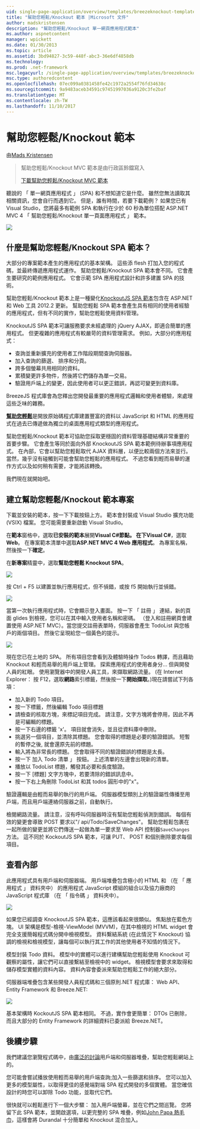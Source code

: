 ```yaml
---
uid: single-page-application/overview/templates/breezeknockout-template
title: "幫助您輕鬆/Knockout 範本 |Microsoft 文件"
author: madskristensen
description: "幫助您輕鬆/Knockout 單一網頁應用程式範本"
ms.author: aspnetcontent
manager: wpickett
ms.date: 01/30/2013
ms.topic: article
ms.assetid: 3bd94827-3c59-448f-abc3-36e6df4858db
ms.technology: 
ms.prod: .net-framework
msc.legacyurl: /single-page-application/overview/templates/breezeknockout-template
msc.type: authoredcontent
ms.openlocfilehash: 07ec099a0381458fe42c1972a2554f76fd34638c
ms.sourcegitcommit: 9a9483aceb34591c97451997036a9120c3fe2baf
ms.translationtype: MT
ms.contentlocale: zh-TW
ms.lasthandoff: 11/10/2017
---
```

<a name="breezeknockout-template"></a>幫助您輕鬆/Knockout 範本
====================
由[Mads Kristensen](https://github.com/madskristensen)

> 幫助您輕鬆/Knockout MVC 範本是由行政區鈴鐺寫入
> 
> [下載幫助您輕鬆/Knockout MVC 範本](https://go.microsoft.com/fwlink/?LinkId=282649)


聽說的 「 單一網頁應用程式 」 (SPA) 和不想知道它是什麼。 雖然您無法讀取其相關資訊，您會自行而遇到它。 但是，誰有時間，若要下載範例？ 如果您已有 Visual Studio，您將最多有範例 SPA 和執行在少於 60 秒為單位搭配 ASP.NET MVC 4 「 幫助您輕鬆/Knockout 單一頁面應用程式 」 範本。

![](http://www.breezejs.com/sites/all/images/spa-template/ZephyrRunning.png)

## <a name="what-is-the-breezeknockout-spa-template"></a>什麼是幫助您輕鬆/Knockout SPA 範本？

大部分的專案範本產生的應用程式的基本架構。 這些添 flesh 打加入您的程式碼，並最終傳遞應用程式運作。 幫助您輕鬆/Knockout SPA 範本會不同。 它會產生要研究的範例應用程式。 它會示範 SPA 應用程式設計和許多建置 SPA 的技術。

幫助您輕鬆/Knockout 範本上是一種變化[KnockoutJS SPA 範本](../introduction/knockoutjs-template.md)包含在 ASP.NET 和 Web 工具 2012.2 更新。 幫助您輕鬆 SPA 範本會產生具有相同的使用者經驗的應用程式，但有不同的實作，幫助您輕鬆使用資料管理。

KnockoutJS SPA 範本可讓服務要求未經處理的 jQuery AJAX，即適合簡單的應用程式。 但更複雜的應用程式有較嚴苛的資料管理需求。 例如，大部分的應用程式：

- 查詢並重新擴充的使用者工作階段期間查詢伺服器。
- 加入查詢的篩選、 排序和分頁。
- 跨多個螢幕共用相同的資料。
- 累積變更許多物件，然後將它們儲存為單一交易。
- 驗證用戶端上的變更，因此使用者可以更正錯誤，再認可變更到資料庫。

BreezeJS 程式庫會為您釋出您開發最重要的應用程式邏輯和使用者體驗，來處理這些乏味的雜務。

[**幫助您輕鬆**](http://www.breezejs.com/?utm_source=ms-spa)是開放原始碼程式庫建置豐富的資料以 JavaScript 和 HTML 的應用程式在過去已傳遞做為獨立的桌面應用程式類型的應用程式。

幫助您輕鬆/Knockout 範本可協助您採取更穩固的資料管理基礎結構非常重要的首要步驟。 它會產生等同於面向外部 KnockoutJS SPA 範本範例待辦事項應用程式。 在內部，它會以幫助您輕鬆取代 AJAX 資料層，以便比較兩個方法來並行。 當然，幾乎沒有碰觸到可能會幫助您輕鬆的應用程式。 不過您看到輕而易舉的運作方式以及如何稍有需要，才能將該轉換。

我們現在就開始吧。

## <a name="create-a-breezeknockout-template-project"></a>建立幫助您輕鬆/Knockout 範本專案

下載並安裝的範本，按一下下載按鈕上方。 範本會封裝成 Visual Studio 擴充功能 (VSIX) 檔案。 您可能需要重新啟動 Visual Studio。

在**範本**窗格中，選取**已安裝的範本**展開**Visual C#**節點。 在下**Visual C#**，選取**Web**。 在專案範本清單中選取**ASP.NET MVC 4 Web 應用程式**。 為專案名稱，然後按一下**確定**。

在**新專案**精靈中，選取**幫助您輕鬆 Knockout SPA**。

![](http://www.breezejs.com/sites/all/images/spa-template/SelectBreezeKOSpaTemplate.png)

按 Ctrl + F5 以建置並執行應用程式，但不偵錯，或按 f5 開始執行並偵錯。

![](http://www.breezejs.com/sites/all/images/spa-template/ZephyrRunning.png)

當第一次執行應用程式時，它會顯示登入畫面。 按一下 「 註冊 」 連結，新的頁面 glides 到檢視，您可以在其中輸入使用者名稱和密碼。 （登入和註冊網頁會建置使用 ASP.NET MVC）。當您提交註冊表單時，伺服器會產生 TodoList 與您帳戶的兩個項目。 然後它呈現給您一個黃色的提示。

![](http://www.breezejs.com/sites/all/images/spa-template/TodoList.png)

現在您已在土地的 SPA。 所有項目您會看到及體驗時操作 Todos 轉譯，而且藉助 Knockout 和輕而易舉的用戶端上管理。 探索應用程式的使用者身分... 但與開發人員的紅眼。 使用瀏覽器中的開發人員工具，來擷取網路流量。 (在 Internet Explorer： 按 F12，選取**網路**索引標籤，然後按一下**開始擷取**。)現在請嘗試下列各項：

- 加入新的 Todo 項目。
- 按一下標籤，然後編輯 Todo 項目標題
- 請檢查的核取方塊，來標記項目完成。 請注意，文字方塊將會停用，因此不再是可編輯的標題。
- 按一下右邊的標籤 'x'。 項目就會消失，並且從資料庫中刪除。
- 挑選另一個項目，並清除其標題。 您會取得的標題是必要的驗證錯誤。 短暫的暫停之後, 就會還原先前的標題。
- 輸入將為非常長的標題。 您會取得不同的驗證錯誤的標題是太長。
- 按一下 加入 Todo 清單 」 按鈕。 上述清單的左邊會出現新的清單。
- 播放以 TodoList 標題，觸發其必要和長度驗證。
- 按一下 [標題] 文字方塊中，若要清除的錯誤訊息中。
- 按一下右上角刪除 TodoList 和其 todos 圓形中的"x"。

驗證邏輯是由輕而易舉的執行的用戶端。 伺服器模型類別上的驗證屬性傳播至用戶端，而且用戶端連絡伺服器之前，自動執行。

檢閱網路流量。 請注意，沒有呼叫伺服器時沒有幫助您輕鬆偵測到錯誤。 每個有效的變更會導致 POST 要求以"/ api/Todo/SaveChanges"。 幫助您輕鬆包裹在一起所做的變更並將它們傳送一起做為單一要求至 Web API 控制器`SaveChanges`方法。 這不同於 KockoutJS SPA 範本，可讓 PUT、 POST 和個別刪除要求每個項目。

## <a name="peek-inside"></a>查看內部

此應用程式具有用戶端和伺服器端。 用戶端堆疊包含極小的 HTML 和 （在 「 應用程式 」 資料夾中） 的應用程式 JavaScript 模組的組合以及協力廠商的 JavaScript 程式庫 （在 「 指令碼 」 資料夾中）。

![](http://www.breezejs.com/sites/all/images/spa-template/ClientArchitecture.png)

如果您已經調查 KnockoutJS SPA 範本，這應該看起來很類似。 焦點放在藍色方塊。 UI 架構是模型-檢視-ViewModel (MVVM)，在其中檢視的 HTML widget 會完全支援簡報程式碼分開中檢視模型。 資料繫結系統 (在此情況下 Knockout) 協調的檢視和檢視模型，讓每個可以執行其工作的其他使用者不知情的情況下。

模型封裝 Todo 資料。 模型中的實體可以進行建構幫助您輕鬆使用 Knockout 可觀察的屬性，讓它們可以直接繫結至檢視中的 widget。 檢視模型會要求來取得和儲存模型實體的資料內容。 資料內容會委派來幫助您輕鬆工作的絕大部分。

伺服器端堆疊包含某些開發人員程式碼和三個原則.NET 程式庫： Web API、 Entity Framework 和 Breeze.NET:

![](http://www.breezejs.com/sites/all/images/spa-template/ServerArchitecture.png)

基本架構時 KockoutJS SPA 範本相同。 不過，實作會更簡單： DTOs 已刪除，而且大部分的 Entity Framework 的詳細資料已委派給 Breeze.NET。

## <a name="next-steps"></a>後續步驟

我們建議您瀏覽程式碼中，由[廣泛的討論](http://www.breezejs.com/spa-template?utm_source=ms-spa)用戶端和伺服器堆疊，幫助您輕鬆網站上的。

您可能會嘗試播放使用輕而易舉的用戶端查詢;加入一些篩選和排序。 您可以加入更多的模型屬性，以取得更佳的感覺端對端 SPA 程式開發的多個實體。 當您確信設計的時您可以卸除 Todo 功能，並取代它們。

很快就可以輕鬆進行下一個大步驟： 加入用戶端螢幕，並在它們之間巡覽。 您將留下此 SPA 範本，並開啟選項，以更完整的 SPA 堆疊，例如[John Papa 熱毛巾](https://github.com/johnpapa/HotTowel#readme "熱毛巾")，這樣會將 Durandal 十分簡單和 Knockout 混合加入。
